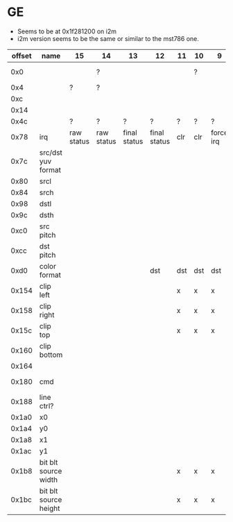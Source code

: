 # GE

- Seems to be at 0x1f281200 on i2m
- i2m version seems to be the same or similar to the mst786 one.

| offset | name                  | 15         | 14         | 13           | 12           | 11  | 10  | 9         | 8         | 7    | 6       | 5 | 4 | 3   | 2            | 1   | 0      | notes        |
|--------|-----------------------|------------|------------|--------------|--------------|-----|-----|-----------|-----------|------|---------|---|---|-----|--------------|-----|--------|--------------|
| 0x0    |                       |            | ?          |              |              |     | ?   |           |           |      |         |   |   |     | alpha blend? |     | enable |              |
| 0x4    |                       | ?          | ?          |              |              |     |     |           |           |      |         |   |   |     |              | ?   | ?      |              |
| 0xc    |                       |            |            |              |              |     |     |           |           |      |         |   |   | ?   | ?            |     | ?      |              |
| 0x14   |                       |            |            |              |              |     |     |           |           | ?    |         | ? | ? |     | ?            | ?   |        |              |
| 0x4c   |                       | ?          | ?          | ?            | ?            | ?   | ?   | ?         | ?         | ?    | ?       | ? | ? | ?   | ?            | ?   | ?      |              |
| 0x78   | irq                   | raw status | raw status | final status | final status | clr | clr | force irq | force irq | mask | mask    |   |   |     |              |     |        |              |
| 0x7c   | src/dst yuv format    |            |            |              |              |     |     |           |           |      |         |   |   |     |              |     |        |              |
| 0x80   | srcl                  |            |            |              |              |     |     |           |           |      |         |   |   |     |              |     |        |              |
| 0x84   | srch                  |            |            |              |              |     |     |           |           |      |         |   |   |     |              |     |        |              |
| 0x98   | dstl                  |            |            |              |              |     |     |           |           |      |         |   |   |     |              |     |        |              |
| 0x9c   | dsth                  |            |            |              |              |     |     |           |           |      |         |   |   |     |              |     |        |              |
| 0xc0   | src pitch             |            |            |              |              |     |     |           |           |      |         |   |   |     |              |     |        |              |
| 0xcc   | dst pitch             |            |            |              |              |     |     |           |           |      |         |   |   |     |              |     |        |              |
| 0xd0   | color format          |            |            |              | dst          | dst | dst | dst       | dst       |      |         |   |   | src | src          | src | src    |              |
| 0x154  | clip left             |            |            |              |              | x   | x   | x         | x         | x    | x       | x | x | x   | x            | x   | x      |              |
| 0x158  | clip right            |            |            |              |              | x   | x   | x         | x         | x    | x       | x | x | x   | x            | x   | x      |              |
| 0x15c  | clip top              |            |            |              |              | x   | x   | x         | x         | x    | x       | x | x | x   | x            | x   | x      |              |
| 0x160  | clip bottom           |            |            |              |              |     |     |           |           |      |         |   |   |     |              |     |        |              |
| 0x164  |                       |            |            |              |              |     |     |           |           |      |         |   |   |     |              | rot | rot    | GE_SetRotate |
| 0x180  | cmd                   |            |            |              |              |     |     |           |           |      | bit blt |   |   |     |              |     |        |              |
| 0x188  | line ctrl?            |            |            |              |              |     |     |           |           |      |         |   |   |     |              |     |        |              |
| 0x1a0  | x0                    |            |            |              |              |     |     |           |           |      |         |   |   |     |              |     |        |              |
| 0x1a4  | y0                    |            |            |              |              |     |     |           |           |      |         |   |   |     |              |     |        |              |
| 0x1a8  | x1                    |            |            |              |              |     |     |           |           |      |         |   |   |     |              |     |        |              |
| 0x1ac  | y1                    |            |            |              |              |     |     |           |           |      |         |   |   |     |              |     |        |              |
| 0x1b8  | bit blt source width  |            |            |              |              | x   | x   | x         | x         | x    | x       | x | x | x   | x            | x   | x      |              |
| 0x1bc  | bit blt source height |            |            |              |              | x   | x   | x         | x         | x    | x       | x | x | x   | x            | x   | x      |              |
